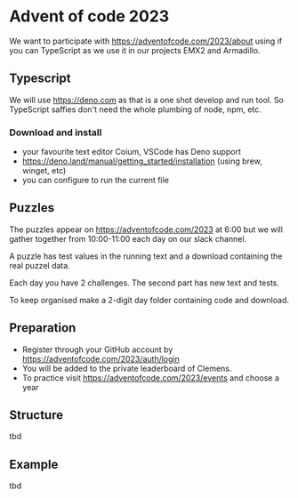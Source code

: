 # Advent of code 2023

We want to participate with https://adventofcode.com/2023/about using if you can TypeScript as we use it in our projects EMX2 and Armadillo.

## Typescript

We will use https://deno.com as that is a one shot develop and run tool. So TypeScript saffies don't need the whole plumbing of node, npm, etc.

### Download and install

- your favourite text editor Coium, VSCode has Deno support
- https://deno.land/manual/getting_started/installation (using brew, winget, etc)
- you can configure to run the current file

## Puzzles

The puzzles appear on https://adventofcode.com/2023 at 6:00 but we will gather together from 10:00-11:00 each day on our slack channel.

A puzzle has test values in the running text and a download containing the real puzzel data.

Each day you have 2 challenges. The second part has new text and tests.

To keep organised make a 2-digit day folder containing code and download.


## Preparation

- Register through your GitHub account by https://adventofcode.com/2023/auth/login
- You will be added to the private leaderboard of Clemens.
- To practice visit https://adventofcode.com/2023/events and choose a year

## Structure

tbd

## Example

tbd
